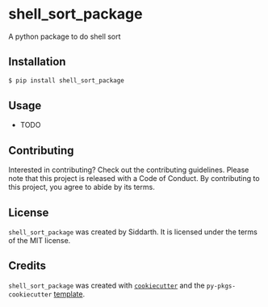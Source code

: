 # shell_sort_package

A python package to do shell sort

## Installation

```bash
$ pip install shell_sort_package
```

## Usage

- TODO

## Contributing

Interested in contributing? Check out the contributing guidelines. Please note that this project is released with a Code of Conduct. By contributing to this project, you agree to abide by its terms.

## License

`shell_sort_package` was created by Siddarth. It is licensed under the terms of the MIT license.

## Credits

`shell_sort_package` was created with [`cookiecutter`](https://cookiecutter.readthedocs.io/en/latest/) and the `py-pkgs-cookiecutter` [template](https://github.com/py-pkgs/py-pkgs-cookiecutter).
